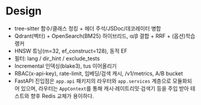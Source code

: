 
# Design
- tree-sitter 함수/클래스 청킹 + 헤더 주석/JSDoc/데코레이터 병합
- Qdrant(벡터) + OpenSearch(BM25) 하이브리드, α/β 결합 + RRF + (옵션)학습랭커
- HNSW 튜닝(m=32, ef_construct=128), 동적 EF
- 필터: lang / dir_hint / exclude_tests
- Incremental 인덱싱(blake3), tus 이어올리기
- RBAC(x-api-key), rate-limit, 임베딩/검색 캐시, /v1/metrics, A/B bucket
- FastAPI 진입점은 `app.api` 패키지의 라우터와 `app.services` 계층으로 모듈화되어 있으며, 라우터는 `AppContext`를 통해 캐시·레이트리밋·검색기 등을 주입 받아 테스트와 향후 Redis 교체가 용이하다.
